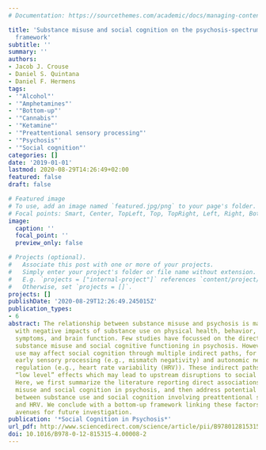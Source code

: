 ```yaml
---
# Documentation: https://sourcethemes.com/academic/docs/managing-content/

title: 'Substance misuse and social cognition on the psychosis-spectrum: A bottom-up
  framework'
subtitle: ''
summary: ''
authors:
- Jacob J. Crouse
- Daniel S. Quintana
- Daniel F. Hermens
tags:
- '"Alcohol"'
- '"Amphetamines"'
- '"Bottom-up"'
- '"Cannabis"'
- '"Ketamine"'
- '"Preattentional sensory processing"'
- '"Psychosis"'
- '"Social cognition"'
categories: []
date: '2019-01-01'
lastmod: 2020-08-29T14:26:49+02:00
featured: false
draft: false

# Featured image
# To use, add an image named `featured.jpg/png` to your page's folder.
# Focal points: Smart, Center, TopLeft, Top, TopRight, Left, Right, BottomLeft, Bottom, BottomRight.
image:
  caption: ''
  focal_point: ''
  preview_only: false

# Projects (optional).
#   Associate this post with one or more of your projects.
#   Simply enter your project's folder or file name without extension.
#   E.g. `projects = ["internal-project"]` references `content/project/deep-learning/index.md`.
#   Otherwise, set `projects = []`.
projects: []
publishDate: '2020-08-29T12:26:49.245015Z'
publication_types:
- 6
abstract: The relationship between substance misuse and psychosis is markedly complex,
  with negative impacts of substance use on physical health, behavior, psychiatric
  symptoms, and brain function. Few studies have focussed on the direct links between
  substance misuse and social cognitive functioning in psychosis. However, substance
  use may affect social cognition through multiple indirect paths, for instance, through
  early sensory processing (e.g., mismatch negativity) and autonomic nervous system
  regulation (e.g., heart rate variability (HRV)). These indirect paths may represent
  “low level” effects which may lead to upstream disruptions to social cognitive processes.
  Here, we first summarize the literature reporting direct associations between substance
  misuse and social cognition in psychosis, and then address potential indirect links
  between substance use and social cognition involving preattentional sensory processing
  and HRV. We conclude with a bottom-up framework linking these factors and suggest
  avenues for future investigation.
publication: '*Social Cognition in Psychosis*'
url_pdf: http://www.sciencedirect.com/science/article/pii/B9780128153154000082
doi: 10.1016/B978-0-12-815315-4.00008-2
---
```

